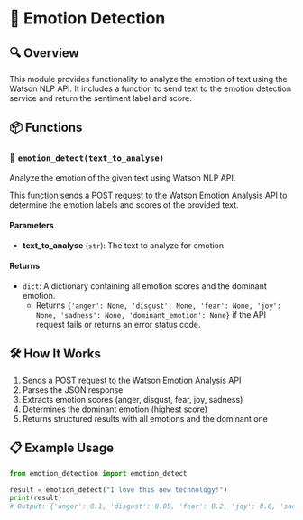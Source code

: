 # 🧠 Emotion Detection

## 🔍 Overview

This module provides functionality to analyze the emotion of text using the Watson NLP API. It includes a function to send text to the emotion detection service and return the sentiment label and score.

## 📦 Functions

### 🎯 `emotion_detect(text_to_analyse)`

Analyze the emotion of the given text using Watson NLP API.

This function sends a POST request to the Watson Emotion Analysis API to determine the emotion labels and scores of the provided text.

#### Parameters

- **text_to_analyse** (`str`): The text to analyze for emotion

#### Returns

- `dict`: A dictionary containing all emotion scores and the dominant emotion.
  - Returns `{'anger': None, 'disgust': None, 'fear': None, 'joy': None, 'sadness': None, 'dominant_emotion': None}` if the API request fails or returns an error status code.

## 🛠️ How It Works

1. Sends a POST request to the Watson Emotion Analysis API
2. Parses the JSON response
3. Extracts emotion scores (anger, disgust, fear, joy, sadness)
4. Determines the dominant emotion (highest score)
5. Returns structured results with all emotions and the dominant one

## 📋 Example Usage

```python
from emotion_detection import emotion_detect

result = emotion_detect("I love this new technology!")
print(result)
# Output: {'anger': 0.1, 'disgust': 0.05, 'fear': 0.2, 'joy': 0.6, 'sadness': 0.05, 'dominant_emotion': 'joy'}
```